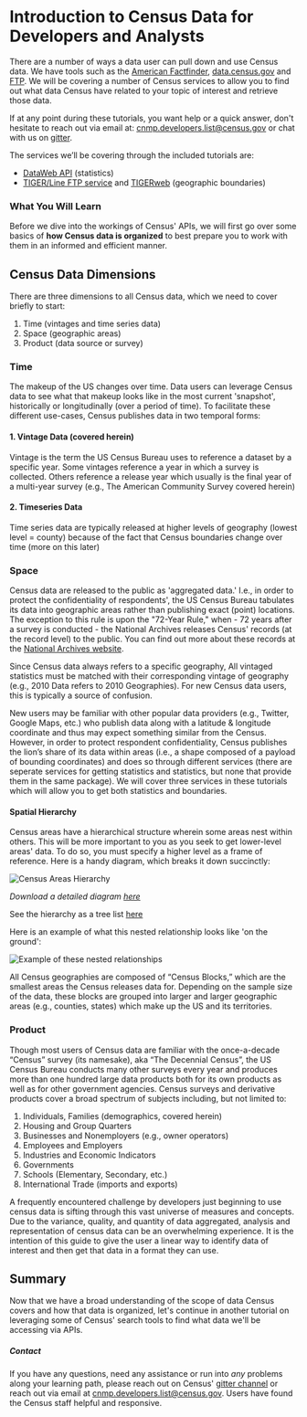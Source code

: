 # Introduction to Census Data for Developers and Analysts

There are a number of ways a data user can pull down and use Census data. We have tools such as the [American Factfinder](https://factfinder.census.gov/faces/nav/jsf/pages/index.xhtml), [data.census.gov](https://data.census.gov/cedsci/search) and [FTP](https://www.census.gov/programs-surveys/acs/data/data-via-ftp.html). We will be covering a number of Census services to allow you to find out what data Census have related to your topic of interest and retrieve those data.

If at any point during these tutorials, you want help or a quick answer, don't hesitate to reach out via email at: [cnmp.developers.list@census.gov](mailto:cnmp.developers.list@census.gov) or chat with us on [gitter](https://gitter.im/uscensusbureau/home).

The services we’ll be covering through the included tutorials are:
- [DataWeb API](https://api.census.gov/data.html) (statistics)
- [TIGER/Line FTP service](ftp://ftp2.census.gov/geo/tiger) and  [TIGERweb](https://tigerweb.geo.census.gov/tigerwebmain/TIGERweb_main.html) (geographic boundaries)

### What You Will Learn

Before we dive into the workings of Census' APIs, we will first go over some basics of **how Census data is organized** to best prepare you to work with them in an informed and efficient manner.

## Census Data Dimensions

There are three dimensions to all Census data, which we need to cover briefly to start:

1.	Time (vintages and time series data)
2.	Space (geographic areas)
3.	Product (data source or survey)

### Time

The makeup of the US changes over time. Data users can leverage Census data to see what that makeup looks like in the most current 'snapshot', historically or longitudinally (over a period of time).
To facilitate these different use-cases, Census publishes data in two temporal forms:

#### 1.	Vintage Data (covered herein)

Vintage is the term the US Census Bureau uses to reference a dataset by a specific year. Some vintages reference a year in which a survey is collected. Others reference a release year which usually is the final year of a multi-year survey (e.g., The American Community Survey covered herein)

#### 2.	Timeseries Data

Time series data are typically released at higher levels of geography (lowest level = county) because of the fact that Census boundaries change over time (more on this later)

### Space

Census data are released to the public as 'aggregated data.' I.e., in order to protect the confidentiality of respondents', the US Census Bureau tabulates its data into geographic areas rather than publishing exact (point) locations. The exception to this rule is upon the "72-Year Rule," when - 72 years after a survey is conducted - the National Archives releases Census' records (at the record level) to the public. You can find out more about these records at the [National Archives website](https://www.archives.gov/research/census).

Since Census data always refers to a specific geography, All vintaged statistics must be matched with their corresponding vintage of geography (e.g., 2010 Data refers to 2010 Geographies). For new Census data users, this is typically a source of confusion.

New users may be familiar with other popular data providers (e.g., Twitter, Google Maps, etc.) who publish data along with a latitude & longitude coordinate and thus may expect something similar from the Census. However, in order to protect respondent confidentiality, Census publishes the lion’s share of its data within areas (i.e., a shape composed of a payload of bounding coordinates) and does so through different services (there are seperate services for getting statistics and statistics, but none that provide them in the same package). We will cover three services in these tutorials which will allow you to get both statistics and boundaries.

#### Spatial Hierarchy
Census areas have a hierarchical structure wherein some areas nest within others. This will be more important to you as you seek to get lower-level areas' data. To do so, you must specify a higher level as a frame of reference. Here is a handy diagram, which breaks it down succinctly:

![Census Areas Hierarchy](https://factfinder.census.gov/common/img/en/geo_hierarchy.png "Census Areas Hierarchy")

*Download a detailed diagram  [here](https://www2.census.gov/geo/pdfs/reference/geodiagram.pdf)*

See the hierarchy as a tree list [here](https://github.com/CiscoDevNet/census_labs/tree/master/labs/census_labs/assets/census-hierarchy.md)

Here is an example of what this nested relationship looks like 'on the ground':

![Example of these nested relationships](https://nursekey.com/wp-content/uploads/2016/07/F000154f15-06-9781455707621.jpg "Example of these nested relationships")

All Census geographies are composed of “Census Blocks,” which are the smallest areas the Census releases data for. Depending on the sample size of the data, these blocks are grouped into larger and larger geographic areas (e.g., counties, states) which make up the US and its territories.

### Product

Though most users of Census data are familiar with the once-a-decade “Census” survey (its namesake), aka “The Decennial Census”, the US Census Bureau conducts many other surveys every year and produces more than one hundred large data products both for its own products as well as for other government agencies. Census surveys and derivative products cover a broad spectrum of subjects including, but not limited to:

1.	Individuals, Families (demographics, covered herein)
2.	Housing and Group Quarters
3.	Businesses and Nonemployers (e.g., owner operators)
4.	Employees and Employers
5.	Industries and Economic Indicators
6.	Governments
7.	Schools (Elementary, Secondary, etc.)
8.	International Trade (imports and exports)

A frequently encountered challenge by developers just beginning to use census data is sifting through this vast universe of measures and concepts. Due to the variance, quality, and quantity of data aggregated, analysis and representation of census data can be an overwhelming experience. It is the intention of this guide to give the user a linear way to identify data of interest and then get that data in a format they can use.

## Summary

Now that we have a broad understanding of the scope of data Census covers and how that data is organized, let's continue in another tutorial on leveraging some of Census' search tools to find what data we'll be accessing via APIs.

##### Contact
If you have any questions, need any assistance or run into *any* problems along your learning path, please reach out on Census' [gitter channel](https://gitter.im/uscensusbureau/home) or reach out via email at [cnmp.developers.list@census.gov](mailto:cnmp.developers.list@census.gov). Users have found the Census staff helpful and responsive.

